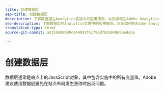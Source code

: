 ```yaml
---
title: 创建数据层
seo-title: 创建数据层
description: 了解数据层在Analytics实施中的应用情况，以及如何在Adobe Analytics中映射变量。
seo-description: 了解数据层在Analytics实施中的应用情况，以及如何在Adobe Analytics中映射变量。
translation-type: tm+mt
source-git-commit: a0158b98089c044091f61796d782604865aa4eba

---
```



# 创建数据层

数据层通常是站点上的JavaScript对象，其中包含实施中的所有变量值。Adobe建议使用数据层避免在站点布局发生更改时出现问题。